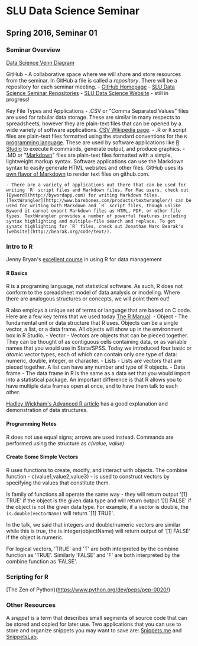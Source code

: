 # SLU Data Science Seminar
## Spring 2016, Seminar 01

### Seminar Overview

[Data Science Venn Diagram](http://drewconway.com/zia/2013/3/26/the-data-science-venn-diagram)

GitHub - A collaborative space where we will share and store resources from the seminar. In GitHub a file is called a *repository*. There will be a repository for each seminar meeting.
	- [GitHub Homepage](http://github.com) 
	- [SLU Data Science Seminar Repositories](https://github.com/slu-data-science-seminar)
	- [SLU Data Science Website](http://slu-data-science-seminar.github.io) - still in progress!

Key File Types and Applications
	- .CSV or "Comma Separated Values" files are used for tabular data storage. These are similar in many respects to spreadsheets, however they are plain-text files that can be opened by a wide variety of software applications. [CSV Wikipedia page](https://en.wikipedia.org/wiki/Comma-separated_values).
	- .R or `R` script files are plain-text files formatted using the standard conventions for the `R` [programming language](https://www.r-project.org). These are used by software applications like [R Studio](https://www.rstudio.com) to execute `R` commands, generate output, and produce graphics.
	- .MD or "[Markdown](http://daringfireball.net/projects/markdown/)" files are plain-text files formatted with a simple, lightweight markup syntax. Software applications can use the Markdown syntax to easily generate HTML websites and other files. GitHub uses its [own flavor of Markdown](https://help.github.com/articles/markdown-basics/) to render text files on github.com.
	
	- There are a variety of applications out there that can be used for writing `R` script files and Markdown files. For Mac users, check out [Byword](http://bywordapp.com) for writing Markdown files. [TextWrangler](http://www.barebones.com/products/textwrangler/) can be used for writing both Markdown and `R` script files, though unlike Byword it cannot export Markdown files as HTML, PDF, or other file types. TextWrangler provides a number of powerful features including syntax highlighting and multiple-file search and replace. To get synatx highlighting for `R` files, check out Jonathan Marc Bearak's [website](http://bearak.org/code/text/).

### Intro to R

Jenny Bryan's [excellent course](http://stat545-ubc.github.io) in using R for data management

#### R Basics
R is a programing language, not statistical software. As such, R does not conform to the spreadsheet model of data analysis or modeling. Where there are analogous structures or concepts, we will point them out!

R also employs a unique set of terms or language that are based on C code. Here are a few key terms that we used today [The R Manual](https://cran.r-project.org/doc/manuals/r-release/R-lang.pdf):
	- Object - The fundamental unit or data structure that R uses. Objects can be a single vector, a list, or a data frame. All objects will show up in the environment box in R Studio. 
	- Vector - Vectors are objects that can be pieced together. They can be thought of as contiguous cells containing data, or as variable names that you would use in Stata/SPSS. 
	Today we introduced four basic or *atomic* vector types, each of which can contain only one type of data: numeric, double, integer, or character.
	- Lists - Lists are vectors that are pieced together. A list can have any number and type of R objects.
	- Data frame - The data frame in R is the same as a data set that you would import into a statistical package. An important difference is that R allows you to have multiple data frames open at once, and to have them talk to each other.
	
[Hadley Wickham's Advanced R article](http://adv-r.had.co.nz/Data-structures.html#attributes) has a good explanation and demonstration of data structures.	
	
#### Programming Notes	
R does not use equal signs; arrows are used instead.
Commands are performed using the structure as *c(value, value)*

#### Create Some Simple Vectors
R uses functions to create, modify, and interact with objects. The combine function - c(value1,value2,value3) - is used to construct vectors by specifying the values that constitute them. 

Is family of functions all operate the same way - they will return output '[1] TRUE' if the object is the given data type and will return output '[1] FALSE' if the object is not the given data type.  For example, if a vector is double, the `is.double(vectorName)` will return `[1] TRUE'.

In the talk, we said that integers and double/numeric vectors are similar while this is true, the is.integer(objectName) will return output of '[1] FALSE' if the object is numeric. 

For logical vectors, 'TRUE' and 'T' are both interpreted by the combine function as 'TRUE'. Similarly 'FALSE' and 'F' are both interpreted by the combine function as 'FALSE'.

### Scripting for R

[The Zen of Python}(https://www.python.org/dev/peps/pep-0020/)

### Other Resources

A *snippet* is a term that describes small segments of source code that can be stored and copied for later use. Two applications that you can use to store and organize snippets you may want to save are: [Snippets.me](http://http://snippets.me/) and [SnippetsLab](https://www.renfei.org/snippets-lab/).
